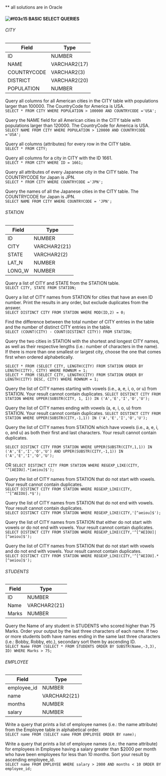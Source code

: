 ** all solutions are in Oracle
#### ![#f03c15](https://via.placeholder.com/15/f03c15/000000?text=+) BASIC SELECT QUERIES

###### CITY 
| Field       | Type |
|--------------|------------|
ID          | NUMBER
NAME        | VARCHAR2(17)
COUNTRYCODE | VARCHAR2(3)
DISTRICT    | VARCHAR2(20)
POPULATION  | NUMBER

Query all columns for all American cities in the CITY table with populations larger than 100000. The CountryCode for America is USA.  
```SELECT * FROM CITY WHERE POPULATION > 100000 AND COUNTRYCODE ='USA';```
  
Query the NAME field for all American cities in the CITY table with populations larger than 120000. The CountryCode for America is USA.  
```SELECT NAME FROM CITY WHERE POPULATION > 120000 AND COUNTRYCODE ='USA';```
  
Query all columns (attributes) for every row in the CITY table.  
```SELECT * FROM CITY;```  
  
Query all columns for a city in CITY with the ID 1661.  
```SELECT * FROM CITY WHERE ID = 1661;```  
  
Query all attributes of every Japanese city in the CITY table. The COUNTRYCODE for Japan is JPN.  
```SELECT * FROM CITY WHERE COUNTRYCODE ='JPN';```  

Query the names of all the Japanese cities in the CITY table. The COUNTRYCODE for Japan is JPN.   
```SELECT NAME FROM CITY WHERE COUNTRYCODE = 'JPN';```
  
  
###### STATION 
| Field     | Type |
|-----------|------------|
ID          | NUMBER
CITY        | VARCHAR2(21)
STATE       | VARCHAR2(2)
LAT_N       | NUMBER
LONG_W      | NUMBER

Query a list of CITY and STATE from the STATION table.   
```SELECT CITY, STATE FROM STATION;```  

Query a list of CITY names from STATION for cities that have an even ID number. Print the results in any order, but exclude duplicates from the answer.   
```SELECT DISTINCT CITY FROM STATION WHERE MOD(ID,2) = 0;```  

Find the difference between the total number of CITY entries in the table and the number of distinct CITY entries in the table.   
```SELECT (COUNT(CITY) - COUNT(DISTINCT CITY)) FROM STATION;```

Query the two cities in STATION with the shortest and longest CITY names, as well as their respective lengths (i.e.: number of characters in the name). If there is more than one smallest or largest city, choose the one that comes first when ordered alphabetically.  
```
SELECT * FROM (SELECT CITY, LENGTH(CITY) FROM STATION ORDER BY LENGTH(CITY), CITY) WHERE ROWNUM = 1;
SELECT * FROM (SELECT CITY, LENGTH(CITY) FROM STATION ORDER BY LENGTH(CITY) DESC, CITY) WHERE ROWNUM = 1;
```  

Query the list of CITY names starting with vowels (i.e., a, e, i, o, or u) from STATION. Your result cannot contain duplicates.
```SELECT DISTINCT CITY FROM STATION WHERE UPPER(SUBSTR(CITY, 1, 1)) IN ('A','E','I','O','U');```  

Query the list of CITY names ending with vowels (a, e, i, o, u) from STATION. Your result cannot contain duplicates.
```SELECT DISTINCT CITY FROM STATION WHERE UPPER(SUBSTR(CITY,-1,1)) IN ('A','E','I','O','U');```
  
Query the list of CITY names from STATION which have vowels (i.e., a, e, i, o, and u) as both their first and last characters. Your result cannot contain duplicates.  
```
SELECT DISTINCT CITY FROM STATION WHERE UPPER(SUBSTR(CITY,1,1)) IN ('A','E','I','O','U') AND UPPER(SUBSTR(CITY,-1,1)) IN ('A','E','I','O','U');
```  
OR
```SELECT DISTINCT CITY FROM STATION WHERE REGEXP_LIKE(CITY, '^[AEIOU].*[aeiou]$');```  

Query the list of CITY names from STATION that do not start with vowels. Your result cannot contain duplicates.  
```SELECT DISTINCT CITY FROM STATION WHERE REGEXP_LIKE(CITY, '^[^AEIOU].*$');```
  
Query the list of CITY names from STATION that do not end with vowels. Your result cannot contain duplicates.  
```SELECT DISTINCT CITY FROM STATION WHERE REGEXP_LIKE(CITY,'[^aeiou]$');```
  
Query the list of CITY names from STATION that either do not start with vowels or do not end with vowels. Your result cannot contain duplicates. 
```SELECT DISTINCT CITY FROM STATION WHERE REGEXP_LIKE(CITY,'^[^AEIOU]|[^aeiou]$');```  
  
Query the list of CITY names from STATION that do not start with vowels and do not end with vowels. Your result cannot contain duplicates.  
```SELECT DISTINCT CITY FROM STATION WHERE REGEXP_LIKE(CITY,'^[^AEIOU].*[^aeiou]$');```


###### STUDENTS 
| Field     | Type |
|-----------|------------|
ID          | NUMBER
Name        | VARCHAR2(21)
Marks       | NUMBER

Query the Name of any student in STUDENTS who scored higher than 75 Marks. Order your output by the last three characters of each name. If two or more students both have names ending in the same last three characters (i.e.: Bobby, Robby, etc.), secondary sort them by ascending ID.  
```SELECT Name FROM (SELECT * FROM STUDENTS ORDER BY SUBSTR(Name,-3,3), ID) WHERE Marks > 75;```


###### EMPLOYEE 
| Field     | Type |
|-----------|------------|
employee_id | NUMBER
name        | VARCHAR2(21)
months      | NUMBER
salary      | NUMBER

Write a query that prints a list of employee names (i.e.: the name attribute) from the Employee table in alphabetical order.  
```SELECT name FROM (SELECT name FROM EMPLOYEE ORDER BY name);```

Write a query that prints a list of employee names (i.e.: the name attribute) for employees in Employee having a salary greater than $2000 per month who have been employees for less than 10 months. Sort your result by ascending employee_id.  
```SELECT name FROM EMPLOYEE WHERE salary > 2000 AND months < 10 ORDER BY employee_id;```
